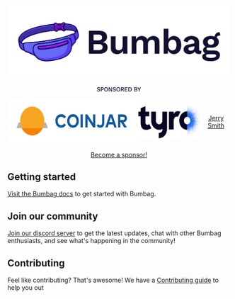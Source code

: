 <p align="center"><img src="./.github/bumbag.svg" width="500px"></img></p>

<p align="center"><img src="./.github/sponsored-by.svg" width="100px"></img></p>

<p align="center" style="display: flex; align-items: center; justify-content: center;">
    <a href="https://coinjar.com"><img src="./.github/coinjar.svg" height="100px"></img></a>
    <a href="https://tyro.com"><img src="./.github/tyro-logo.png" height="80px"></img></a>
    <a href="https://github.com/jerryix"><span>Jerry Smith</span></a>
</p>

<p align="center">
    <a href="https://opencollective.com/bumbag">Become a sponsor!</a>
</p>

## Getting started

[Visit the Bumbag docs](https://bumbag.style) to get started with Bumbag.

## Join our community

[Join our discord server](https://discord.com/invite/BPnwqvJ) to get the latest updates, chat with other Bumbag enthusiasts, and see what's happening in the community!

## Contributing

Feel like contributing? That's awesome! We have a [Contributing guide](/CONTRIBUTING.md) to help you out
